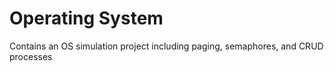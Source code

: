 # Operating System
Contains an OS simulation project including paging, semaphores, and CRUD processes
